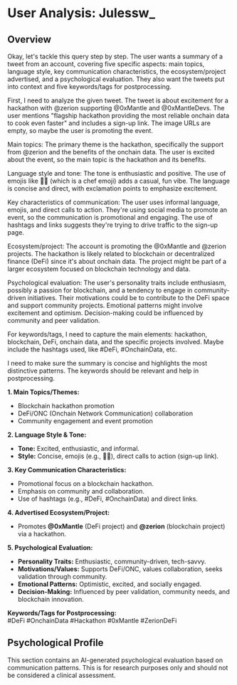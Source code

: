 # User Analysis: Julessw_

## Overview

<think>
Okay, let's tackle this query step by step. The user wants a summary of a tweet from an account, covering five specific aspects: main topics, language style, key communication characteristics, the ecosystem/project advertised, and a psychological evaluation. They also want the tweets put into context and five keywords/tags for postprocessing.

First, I need to analyze the given tweet. The tweet is about excitement for a hackathon with @zerion supporting @0xMantle and @0xMantleDevs. The user mentions "flagship hackathon providing the most reliable onchain data to cook even faster" and includes a sign-up link. The image URLs are empty, so maybe the user is promoting the event.

Main topics: The primary theme is the hackathon, specifically the support from @zerion and the benefits of the onchain data. The user is excited about the event, so the main topic is the hackathon and its benefits.

Language style and tone: The tone is enthusiastic and positive. The use of emojis like 👩‍🍳 (which is a chef emoji) adds a casual, fun vibe. The language is concise and direct, with exclamation points to emphasize excitement.

Key characteristics of communication: The user uses informal language, emojis, and direct calls to action. They're using social media to promote an event, so the communication is promotional and engaging. The use of hashtags and links suggests they're trying to drive traffic to the sign-up page.

Ecosystem/project: The account is promoting the @0xMantle and @zerion projects. The hackathon is likely related to blockchain or decentralized finance (DeFi) since it's about onchain data. The project might be part of a larger ecosystem focused on blockchain technology and data.

Psychological evaluation: The user's personality traits include enthusiasm, possibly a passion for blockchain, and a tendency to engage in community-driven initiatives. Their motivations could be to contribute to the DeFi space and support community projects. Emotional patterns might involve excitement and optimism. Decision-making could be influenced by community and peer validation.

For keywords/tags, I need to capture the main elements: hackathon, blockchain, DeFi, onchain data, and the specific projects involved. Maybe include the hashtags used, like #DeFi, #OnchainData, etc.

I need to make sure the summary is concise and highlights the most distinctive patterns. The keywords should be relevant and help in postprocessing.
</think>

**1. Main Topics/Themes:**  
- Blockchain hackathon promotion  
- DeFi/ONC (Onchain Network Communication) collaboration  
- Community engagement and event promotion  

**2. Language Style & Tone:**  
- **Tone:** Excited, enthusiastic, and informal.  
- **Style:** Concise, emojis (e.g., 👩‍🍳), direct calls to action (sign-up link).  

**3. Key Communication Characteristics:**  
- Promotional focus on a blockchain hackathon.  
- Emphasis on community and collaboration.  
- Use of hashtags (e.g., #DeFi, #OnchainData) and direct links.  

**4. Advertised Ecosystem/Project:**  
- Promotes **@0xMantle** (DeFi project) and **@zerion** (blockchain project) via a hackathon.  

**5. Psychological Evaluation:**  
- **Personality Traits:** Enthusiastic, community-driven, tech-savvy.  
- **Motivations/Values:** Supports DeFi/ONC, values collaboration, seeks validation through community.  
- **Emotional Patterns:** Optimistic, excited, and socially engaged.  
- **Decision-Making:** Influenced by peer validation, community needs, and blockchain innovation.  

**Keywords/Tags for Postprocessing:**  
#DeFi #OnchainData #Hackathon #0xMantle #ZerionDeFi

## Psychological Profile

This section contains an AI-generated psychological evaluation based on communication patterns. This is for research purposes only and should not be considered a clinical assessment.